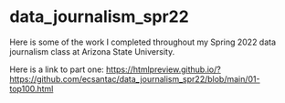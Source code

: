 # data_journalism_spr22
Here is some of the work I completed throughout my Spring 2022 data journalism class at Arizona State University.

Here is a link to part one: https://htmlpreview.github.io/?https://github.com/ecsantac/data_journalism_spr22/blob/main/01-top100.html
